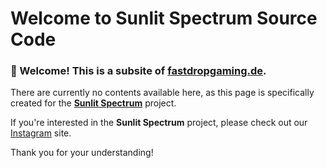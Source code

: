 # Welcome to Sunlit Spectrum Source Code

### 👋 Welcome! This is a subsite of [fastdropgaming.de](https://fastdropgaming.de).

There are currently no contents available here, as this page is specifically created for the [**Sunlit Spectrum**](http://sunlitspectrum.fastdropgaming.de/) project.

If you're interested in the **Sunlit Spectrum** project, please check out our [Instagram](http://sunlitspectrum.fastdropgaming.de/) site.

Thank you for your understanding!
